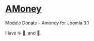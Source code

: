 # [AMoney](http://www.foto-s.ru/)

Module Donate - Amoney for Joomla 3.1

I lave :coffee: :pizza:, and :dancer:.
